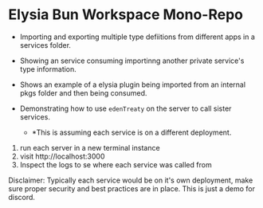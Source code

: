 # Elysia Bun Workspace Mono-Repo

- Importing and exporting multiple type defiitions from different apps in a services folder.
- Showing an service consuming importinng another private service's type information.
- Shows an example of a elysia plugin being imported from an internal pkgs folder and then being consumed.

- Demonstrating how to use `edenTreaty` on the server to call sister services.
  - *This is assuming each service is on a different deployment. 


1. run each server in a new terminal instance
2. visit http://localhost:3000
3. Inspect the logs to se where each service was called from

Disclaimer: Typically each service would be on it's own deployment, make sure proper security and best practices are in place. This is just a demo for discord. 


